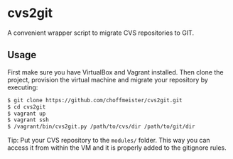 # cvs2git

A convenient wrapper script to migrate CVS repositories to GIT.

## Usage

First make sure you have VirtualBox and Vagrant installed. Then clone the project, provision the virtual machine and migrate your repository by executing:

~~~ bash
$ git clone https://github.com/choffmeister/cvs2git.git
$ cd cvs2git
$ vagrant up
$ vagrant ssh
$ /vagrant/bin/cvs2git.py /path/to/cvs/dir /path/to/git/dir
~~~

Tip: Put your CVS repository to the `modules/` folder. This way you can access it from within the VM and it is properly added to the gitignore rules.
